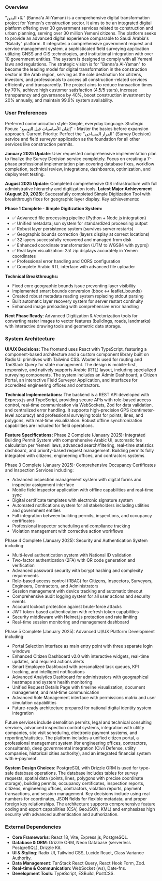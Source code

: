 ### Overview
"بنّاء اليمن" (Banna'a Al-Yaman) is a comprehensive digital transformation project for Yemen's construction sector. It aims to be an integrated digital platform offering over 30 government services related to construction and urban planning, serving over 30 million Yemeni citizens. The platform seeks to provide an advanced digital experience comparable to Saudi Arabia's "Balady" platform. It integrates a comprehensive government request and service management system, a sophisticated field surveying application utilizing GNSS and GIS technologies, and institutional integration with over 10 government entities. The system is designed to comply with all Yemeni laws and regulations. The strategic vision is for "Banna'a Al-Yaman" to become the leading model for digital transformation in the construction sector in the Arab region, serving as the sole destination for citizens, investors, and professionals to access all construction-related services efficiently and transparently. The project aims to reduce transaction times by 70%, achieve high customer satisfaction (4.5/5 stars), increase transparency and governance by 40%, boost construction investment by 20% annually, and maintain 99.9% system availability.

### User Preferences
Preferred communication style: Simple, everyday language.
Strategic Focus: "إتقان الأساسيات قبل التوسع" - Master the basics before expansion approach.
Current Priority: Perfect the "القرار المساحي" (Survey Decision) service and field surveyor application as the foundation for all other services like construction permits.

**January 2025 Update**: User requested comprehensive implementation plan to finalize the Survey Decision service completely. Focus on creating a 7-phase professional implementation plan covering database fixes, workflow completion, technical review, integrations, dashboards, optimization, and deployment testing.

**August 2025 Update**: Completed comprehensive GIS infrastructure with full administrative hierarchy and digitization tools. **Latest Major Achievement (August 29, 2025)**: Successfully completed Simple Digitization Tool with breakthrough fixes for geographic layer display. Key achievements:

**Phase 1 Complete - Simple Digitization System:**
- ✅ Advanced file processing pipeline (Python + Node.js integration)
- ✅ Unified metadata.json system for standardized processing output
- ✅ Robust layer persistence system (survives server restarts)
- ✅ Geographic bounds correction (layers display at correct locations)
- ✅ 32 layers successfully recovered and managed from disk
- ✅ Enhanced coordinate transformation (UTM to WGS84 with pyproj)
- ✅ Real layer visualization: 2a1.zip displays accurately in Yemen coordinates
- ✅ Professional error handling and CORS configuration
- ✅ Complete Arabic RTL interface with advanced file uploader

**Technical Breakthroughs:**
- Fixed core geographic bounds issue preventing layer visibility
- Implemented smart bounds conversion (bbox ↔ leaflet_bounds)
- Created robust metadata reading system replacing stdout parsing
- Built automatic layer recovery system for server restart continuity
- Enhanced image preloading with comprehensive error handling

**Next Phase Ready**: Advanced Digitization & Vectorization tools for converting raster images to vector features (buildings, roads, landmarks) with interactive drawing tools and geometric data storage.

### System Architecture

**UI/UX Decisions:**
The frontend uses React with TypeScript, featuring a component-based architecture and a custom component library built on Radix UI primitives with Tailwind CSS. Wouter is used for routing and TanStack Query for state management. The design is mobile-first, responsive, and natively supports Arabic (RTL) layout, including specialized surveying components. The system includes an Admin Dashboard, a Citizen Portal, an interactive Field Surveyor Application, and interfaces for accredited engineering offices and contractors.

**Technical Implementations:**
The backend is a REST API developed with Express.js and TypeScript, providing secure APIs with role-based access control, real-time communication via WebSockets, Zod for data validation, and centralized error handling. It supports high-precision GPS (centimeter-level accuracy) and professional surveying tools for points, lines, and polygons, with real-time visualization. Robust offline synchronization capabilities are included for field operations.

**Feature Specifications:**
Phase 2 Complete (January 2025): Integrated Building Permit System with comprehensive Arabic UI, automatic fee calculation per Yemeni laws, advanced search/filtering, real-time statistics dashboard, and priority-based request management. Building permits fully integrated with citizens, engineering offices, and contractors systems.

Phase 3 Complete (January 2025): Comprehensive Occupancy Certificates and Inspection Services including:
- Advanced inspection management system with digital forms and inspector assignment interface
- Mobile field inspector application with offline capabilities and real-time sync
- Digital certificate templates with electronic signature system
- Automated notifications system for all stakeholders including utilities and government entities
- Full integration between building permits, inspections, and occupancy certificates
- Professional inspector scheduling and compliance tracking
- Violation management with corrective action workflows

Phase 4 Complete (January 2025): Security and Authentication System including:
- Multi-level authentication system with National ID validation
- Two-factor authentication (2FA) with QR code generation and verification
- Advanced password security with bcrypt hashing and complexity requirements
- Role-based access control (RBAC) for Citizens, Inspectors, Surveyors, Engineers, Contractors, and Administrators
- Session management with device tracking and automatic timeout
- Comprehensive audit logging system for all user actions and security events
- Account lockout protection against brute-force attacks
- JWT token-based authentication with refresh token capabilities
- Security middleware with Helmet.js protection and rate limiting
- Real-time session monitoring and management dashboard

Phase 5 Complete (January 2025): Advanced UI/UX Platform Development including:
- Portal Selection interface as main entry point with three separate login windows
- Enhanced Citizen Dashboard v2.0 with interactive widgets, real-time updates, and required actions alerts
- Smart Employee Dashboard with personalized task queues, KPI tracking, and intelligent notifications
- Advanced Analytics Dashboard for administrators with geographical heatmaps and system health monitoring
- Unified Request Details Page with timeline visualization, document management, and real-time communication
- Advanced Role Management interface with permissions matrix and user simulation capabilities
- Future-ready architecture prepared for national digital identity system integration

Future services include demolition permits, legal and technical consulting services, advanced inspection control systems, integration with utility companies, site visit scheduling, electronic payment systems, and reporting/statistics. The platform includes a unified citizen portal, a professional management system (for engineering offices, contractors, consultants), deep governmental integration (Civil Defense, utility companies, historical cities authority), and an integrated financial system with e-payment.

**System Design Choices:**
PostgreSQL with Drizzle ORM is used for type-safe database operations. The database includes tables for survey requests, spatial data (points, lines, polygons with precise coordinate storage), building permits, occupancy certificates, inspection reports, citizens, engineering offices, contractors, violation reports, payment transactions, and session management. Key decisions include using real numbers for coordinates, JSON fields for flexible metadata, and proper foreign key relationships. The architecture supports comprehensive feature coding and export capabilities (CSV, GeoJSON, KML) and emphasizes high security with advanced authentication and authorization.

### External Dependencies

*   **Core Frameworks**: React 18, Vite, Express.js, PostgreSQL.
*   **Database & ORM**: Drizzle ORM, Neon Database (serverless PostgreSQL), Drizzle Kit.
*   **UI & Styling**: Radix UI, Tailwind CSS, Lucide React, Class Variance Authority.
*   **Data Management**: TanStack React Query, React Hook Form, Zod.
*   **Real-time & Communication**: WebSocket (ws), Date-fns.
*   **Development Tools**: TypeScript, ESBuild, PostCSS.